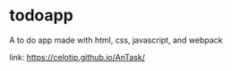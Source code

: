 # todoapp
A to do app made with html, css, javascript, and webpack

link: https://celotip.github.io/AnTask/
